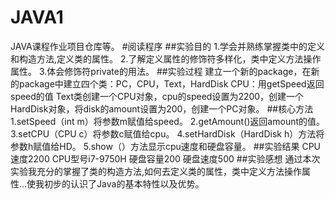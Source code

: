 # JAVA1
JAVA课程作业项目仓库等。
#阅读程序
##实验目的
1.学会并熟练掌握类中的定义和构造方法,定义类的属性。
2.了解定义属性的修饰符多样化，类中定义方法操作属性。
3.体会修饰符private的用法。
##实验过程
建立一个新的package，在新的package中建立四个类：PC，CPU，Text，HardDisk
CPU：用getSpeed返回speed的值
Text类创建一个CPU对象，cpu的speed设置为2200，创建一个HardDisk对象，将disk的amount设置为200，创建一个PC对象。
##核心方法
1.setSpeed（int m）将参数m赋值给speed。
2.getAmount()返回amount的值。
3.setCPU（CPU c）将参数c赋值给cpu。
4.setHardDisk（HardDisk h）方法将参数h赋值给HD。
5.show（）方法显示cpu速度和硬盘容量。
##实验结果
CPU速度2200
CPU型号i7-9750H
硬盘容量200
硬盘速度500
##实验感想
通过本次实验我充分的掌握了类的构造方法,如何去定义类的属性，类中定义方法操作属性...使我初步的认识了Java的基本特性以及优势。
